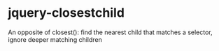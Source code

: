 jquery-closestchild
===================

An opposite of closest(): find the nearest child that matches a selector, ignore deeper matching children
